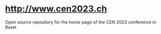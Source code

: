 # http://www.cen2023.ch 
Open source repository for the home page of the CEN 2023 conference in Basel
